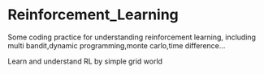 # Reinforcement_Learning
Some coding practice for understanding reinforcement learning,
including multi bandit,dynamic programming,monte carlo,time difference...

Learn and understand RL by simple grid world
